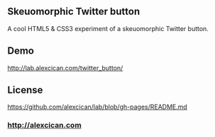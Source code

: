 ## Skeuomorphic Twitter button
A cool HTML5 & CSS3 experiment of a skeuomorphic Twitter button.

## Demo
http://lab.alexcican.com/twitter_button/

## License
https://github.com/alexcican/lab/blob/gh-pages/README.md

### http://alexcican.com